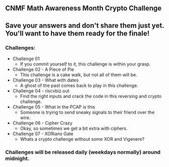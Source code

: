 ## CNMF Math Awareness Month Crypto Challenge

## Save your answers and don't share them just yet.  You'll want to have them ready for the finale!

### Challenges:
* Challenge 01
  - If you commit yourself to it, this challenge is within your grasp.
* Challenge 02 - A Piece of Pie
  - This challenge is a cake walk, but not all of them will be.
* Challenge 03 - What with dates
  - A ghost of the past comes back to play in this challenge.
* Challenge 04 - riscvbiz.out
  - Find the right inputs and crack the code in this reversing and crypto challenge.
* Challenge 05 - What in the PCAP is this
  - Someone is trying to send sneaky signals to their friend over the wire.
* Challenge 06 - Cipher Crazy
  - Okay, so sometimes we get a bit extra with ciphers. 
* Challenge 07 - XORians Gate
  - Whats a crypto challenge without some XOR and Vigenere?

### Challenges will be released daily (weekdays normally) around midnight.
